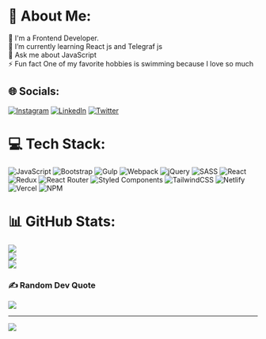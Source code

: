 # 💫 About Me:
🔭 I'm a Frontend Developer.<br>🌱 I’m currently learning React js and Telegraf js<br>💬 Ask me about JavaScript<br>⚡ Fun fact One of my favorite hobbies is swimming because I love so much 


## 🌐 Socials:
[![Instagram](https://img.shields.io/badge/Instagram-%23E4405F.svg?logo=Instagram&logoColor=white)](https://instagram.com/sh_abdulfattox) [![LinkedIn](https://img.shields.io/badge/LinkedIn-%230077B5.svg?logo=linkedin&logoColor=white)](https://linkedin.com/in/abdufattox-shavkatov) [![Twitter](https://img.shields.io/badge/Twitter-%231DA1F2.svg?logo=Twitter&logoColor=white)](https://twitter.com/sh_abdufattox) 

# 💻 Tech Stack:
![JavaScript](https://img.shields.io/badge/javascript-%23323330.svg?style=for-the-badge&logo=javascript&logoColor=%23F7DF1E) ![Bootstrap](https://img.shields.io/badge/bootstrap-%23563D7C.svg?style=for-the-badge&logo=bootstrap&logoColor=white) ![Gulp](https://img.shields.io/badge/GULP-%23CF4647.svg?style=for-the-badge&logo=gulp&logoColor=white) ![Webpack](https://img.shields.io/badge/webpack-%238DD6F9.svg?style=for-the-badge&logo=webpack&logoColor=black) ![jQuery](https://img.shields.io/badge/jquery-%230769AD.svg?style=for-the-badge&logo=jquery&logoColor=white) ![SASS](https://img.shields.io/badge/SASS-hotpink.svg?style=for-the-badge&logo=SASS&logoColor=white) ![React](https://img.shields.io/badge/react-%2320232a.svg?style=for-the-badge&logo=react&logoColor=%2361DAFB) ![Redux](https://img.shields.io/badge/redux-%23593d88.svg?style=for-the-badge&logo=redux&logoColor=white) ![React Router](https://img.shields.io/badge/React_Router-CA4245?style=for-the-badge&logo=react-router&logoColor=white) ![Styled Components](https://img.shields.io/badge/styled--components-DB7093?style=for-the-badge&logo=styled-components&logoColor=white) ![TailwindCSS](https://img.shields.io/badge/tailwindcss-%2338B2AC.svg?style=for-the-badge&logo=tailwind-css&logoColor=white) ![Netlify](https://img.shields.io/badge/netlify-%23000000.svg?style=for-the-badge&logo=netlify&logoColor=#00C7B7) ![Vercel](https://img.shields.io/badge/vercel-%23000000.svg?style=for-the-badge&logo=vercel&logoColor=white) ![NPM](https://img.shields.io/badge/NPM-%23000000.svg?style=for-the-badge&logo=npm&logoColor=white)
# 📊 GitHub Stats:
![](https://github-readme-stats.vercel.app/api?username=ShavkatovAbdulfattox&theme=dark&hide_border=true&include_all_commits=false&count_private=true)<br/>
![](https://github-readme-streak-stats.herokuapp.com/?user=ShavkatovAbdulfattox&theme=dark&hide_border=true)<br/>
![](https://github-readme-stats.vercel.app/api/top-langs/?username=ShavkatovAbdulfattox&theme=dark&hide_border=true&include_all_commits=false&count_private=true&layout=compact)

### ✍️ Random Dev Quote
![](https://quotes-github-readme.vercel.app/api?type=horizontal&theme=radical)

---
[![](https://visitcount.itsvg.in/api?id=ShavkatovAbdulfattox&icon=0&color=11)](https://visitcount.itsvg.in)

<!-- Proudly created with GPRM ( https://gprm.itsvg.in ) -->